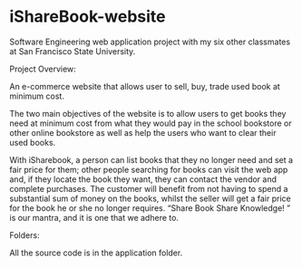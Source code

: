 # iShareBook-website

Software Engineering web application project with my six other classmates at San Francisco State University.

Project Overview:

An e-commerce website that allows user to sell, buy, trade used book at minimum cost. 

The two main objectives of the website is to allow users to get books they
need at minimum cost from what they would pay in the school bookstore or other online
bookstore as well as help the users who want to clear their used books.

With iSharebook, a person can list books that they no longer need
and set a fair price for them; other people searching for books can visit the web app and, if they
locate the book they want, they can contact the vendor and complete purchases. The customer
will benefit from not having to spend a substantial sum of money on the books, whilst the seller
will get a fair price for the book he or she no longer requires. “Share Book Share Knowledge! ”
is our mantra, and it is one that we adhere to.

Folders:

All the source code is in the application folder.
